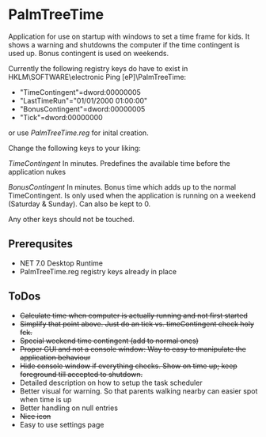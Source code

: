 # PalmTreeTime

Application for use on startup with windows to set a time frame for kids. It shows a warning and shutdowns the computer if the time contingent is used up. Bonus contingent is used on weekends.

Currently the following registry keys do have to exist in HKLM\SOFTWARE\electronic Ping [eP]\PalmTreeTime:

* "TimeContingent"=dword:00000005
* "LastTimeRun"="01/01/2000 01:00:00"
* "BonusContingent"=dword:00000005
* "Tick"=dword:00000000

or use *PalmTreeTime.reg* for inital creation.

Change the following keys to your liking:

*TimeContingent* 
In minutes. Predefines the available time before the application nukes

*BonusContingent* 
In minutes. Bonus time which adds up to the normal TimeContingent. Is only used when the application is running on a weekend (Saturday & Sunday). Can also be kept to 0.

Any other keys should not be touched.


## Prerequsites
* NET 7.0 Desktop Runtime
* PalmTreeTime.reg registry keys already in place

## ToDos
* ~~Calculate time when computer is actually running and not first started~~
* ~~Simplify that point above. Just do an tick vs. timeContingent check holy fck.~~
* ~~Special weekend time contingent (add to normal ones)~~
* ~~Proper GUI and not a console window: Way to easy to manipulate the application behaviour~~
* ~~Hide console window if everything checks. Show on time up; keep foreground till accepted to shutdown.~~
* Detailed description on how to setup the task scheduler
* Better visual for warning. So that parents walking nearby can easier spot when time is up
* Better handling on null entries
* ~~Nice icon~~
* Easy to use settings page